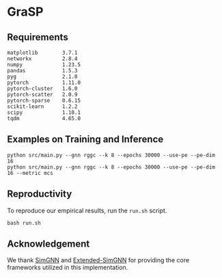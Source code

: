 # GraSP
## Requirements
```
matplotlib        3.7.1
networkx          2.8.4
numpy             1.23.5
pandas            1.5.3
pyg               2.1.0
pytorch           1.11.0
pytorch-cluster   1.6.0
pytorch-scatter   2.0.9
pytorch-sparse    0.6.15
scikit-learn      1.2.2
scipy             1.10.1
tqdm              4.65.0
```
## Examples on Training and Inference

```
python src/main.py --gnn rggc --k 8 --epochs 30000 --use-pe --pe-dim 16
python src/main.py --gnn rggc --k 8 --epochs 30000 --use-pe --pe-dim 16 --metric mcs
```

## Reproductivity
To reproduce our empirical results, run the ``run.sh`` script.
```
bash run.sh
```

## Acknowledgement
We thank [SimGNN](https://github.com/benedekrozemberczki/SimGNN) and [Extended-SimGNN](https://github.com/gospodima/Extended-SimGNN) for providing the core frameworks utilized in this implementation.